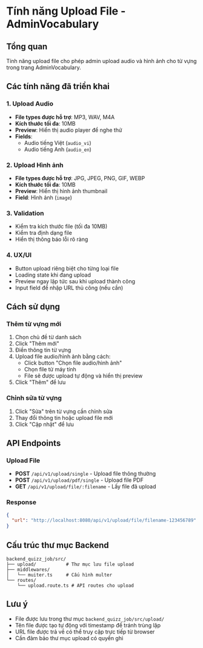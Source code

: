 # Tính năng Upload File - AdminVocabulary

## Tổng quan
Tính năng upload file cho phép admin upload audio và hình ảnh cho từ vựng trong trang AdminVocabulary.

## Các tính năng đã triển khai

### 1. Upload Audio
- **File types được hỗ trợ**: MP3, WAV, M4A
- **Kích thước tối đa**: 10MB
- **Preview**: Hiển thị audio player để nghe thử
- **Fields**: 
  - Audio tiếng Việt (`audio_vi`)
  - Audio tiếng Anh (`audio_en`)

### 2. Upload Hình ảnh
- **File types được hỗ trợ**: JPG, JPEG, PNG, GIF, WEBP
- **Kích thước tối đa**: 10MB
- **Preview**: Hiển thị hình ảnh thumbnail
- **Field**: Hình ảnh (`image`)

### 3. Validation
- Kiểm tra kích thước file (tối đa 10MB)
- Kiểm tra định dạng file
- Hiển thị thông báo lỗi rõ ràng

### 4. UX/UI
- Button upload riêng biệt cho từng loại file
- Loading state khi đang upload
- Preview ngay lập tức sau khi upload thành công
- Input field để nhập URL thủ công (nếu cần)

## Cách sử dụng

### Thêm từ vựng mới
1. Chọn chủ đề từ danh sách
2. Click "Thêm mới"
3. Điền thông tin từ vựng
4. Upload file audio/hình ảnh bằng cách:
   - Click button "Chọn file audio/hình ảnh"
   - Chọn file từ máy tính
   - File sẽ được upload tự động và hiển thị preview
5. Click "Thêm" để lưu

### Chỉnh sửa từ vựng
1. Click "Sửa" trên từ vựng cần chỉnh sửa
2. Thay đổi thông tin hoặc upload file mới
3. Click "Cập nhật" để lưu

## API Endpoints

### Upload File
- **POST** `/api/v1/upload/single` - Upload file thông thường
- **POST** `/api/v1/upload/pdf/single` - Upload file PDF
- **GET** `/api/v1/upload/file/:filename` - Lấy file đã upload

### Response
```json
{
  "url": "http://localhost:8080/api/v1/upload/file/filename-123456789"
}
```

## Cấu trúc thư mục Backend
```
backend_quizz_job/src/
├── upload/           # Thư mục lưu file upload
├── middlewares/
│   └── muiter.ts     # Cấu hình multer
└── routes/
    └── upload.route.ts # API routes cho upload
```

## Lưu ý
- File được lưu trong thư mục `backend_quizz_job/src/upload/`
- Tên file được tạo tự động với timestamp để tránh trùng lặp
- URL file được trả về có thể truy cập trực tiếp từ browser
- Cần đảm bảo thư mục upload có quyền ghi 